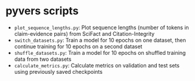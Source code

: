 # pyvers scripts

- `plot_sequence_lengths.py`: Plot sequence lengths (number of tokens in claim-evidence pairs) from SciFact and Citation-Integrity
- `switch_datasets.py`: Train a model for 10 epochs on one dataset, then continue training for 10 epochs on a second dataset
- `shuffle_datasets.py`: Train a model for 10 epochs on shuffled training data from two datasets
- `calculate_metrics.py`: Calculate metrics on validation and test sets using previously saved checkpoints

